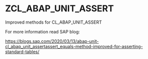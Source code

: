 # ZCL_ABAP_UNIT_ASSERT
Improved methods for CL_ABAP_UNIT_ASSERT

For more information read SAP blog:

https://blogs.sap.com/2020/03/13/abap-unit-cl_abap_unit_assertassert_equals-method-improved-for-asserting-standard-tables/
